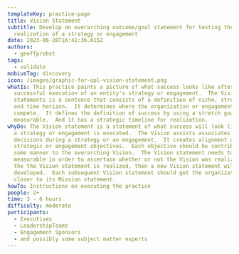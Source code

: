 ```yaml
---
templateKey: practice-page
title: Vision Statement
subtitle: Develop an overarching outcome/goal statement for testing the
  realization of a strategy or engagement
date: 2023-06-28T16:41:36.615Z
authors:
  - geoffprobst
tags:
  - validate
mobiusTag: discovery
icon: /images/graphic-for-opl-vision-statement.png
whatIs: T﻿his practice paints a picture of what success looks like after
  successful execution of an entity's strategy or engagement.  The Vision
  statements is a sentence that consists of a definition of niche, stretch goal,
  and time horizon.  It determines where the organization or engagement will
  compete.  It defines the definition of success by using a stretch goal that is
  measurable.  And it has a strategic timeline for realization.
whyDo: T﻿he Vision statement is a statement of what success will look like after
  a strategy or engagement is executed.  The Vision assists associates in making
  decisions during a strategy or an engagement.  It creates alignment of of the
  strategic or engagement objectives.  Each objective should be contributing in
  some manner to the overarching Vision.  The Vision statement needs to be
  measurable in order to ascertain whether or not the Vision was realized.  Once
  the the Vision statement is realized, then a new Vision statement will be
  developed.  Each subsequent Vision statement should get the organization
  closer to its Mission statement.
howTo: I﻿nstructions on executing the practice
people: 2+
time: 3 - 6 hours
difficulty: moderate
participants:
  - Executives
  - LeadershipTeams
  - Engagement Sponsors
  - and possibly some subject matter experts
---
```

